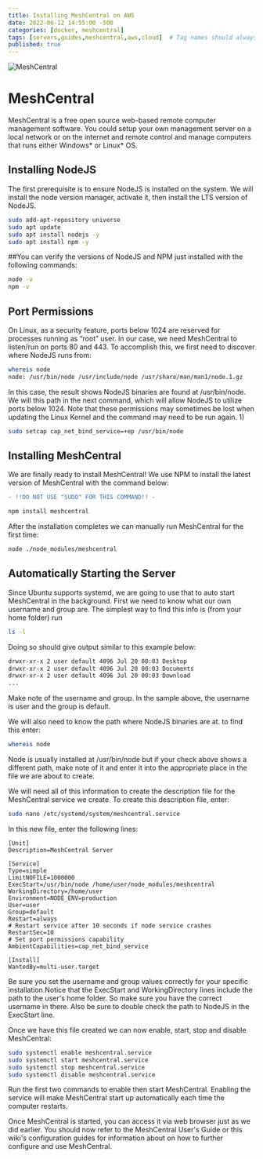 ```yaml
---
title: Installing MeshCentral on AWS
date: 2022-06-12 14:55:00 -500
categories: [docker, meshcentral]
tags: [servers,guides,meshcentral,aws,cloud]  # Tag names should always be lowercase
published: true
---
```


![MeshCentral](https://repository-images.githubusercontent.com/101663032/a0f76700-4b4f-11eb-981e-ee7eea9fddf2)

# MeshCentral

MeshCentral is a free open source web-based remote computer management software. You
could setup your own management server on a local network or on the internet and remote
control and manage computers that runs either Windows* or Linux* OS.

## Installing NodeJS

The first prerequisite is to ensure NodeJS is installed on the system. We will install the node version manager, activate it, then install the LTS version of NodeJS.

```bash
sudo add-apt-repository universe
sudo apt update
sudo apt install nodejs -y
sudo apt install npm -y
```

##You can verify the versions of NodeJS and NPM just installed with the following commands:

```bash
node -v
npm -v
```

## Port Permissions

On Linux, as a security feature, ports below 1024 are reserved for processes running as “root” user. In our case, we need MeshCentral to listen/run on ports 80 and 443. To accomplish this, we first need to discover where NodeJS runs from:

```bash
whereis node
node: /usr/bin/node /usr/include/node /usr/share/man/man1/node.1.gz
```

In this case, the result shows NodeJS binaries are found at /usr/bin/node. We will this path in the next command, which will allow NodeJS to utilize ports below 1024. Note that these permissions may sometimes be lost when updating the Linux Kernel and the command may need to be run again. 1)

```bash
sudo setcap cap_net_bind_service=+ep /usr/bin/node
```

## Installing MeshCentral

We are finally ready to install MeshCentral! We use NPM to install the latest version of MeshCentral with the command below:

```diff
- !!DO NOT USE "SUDO" FOR THIS COMMAND!! -

npm install meshcentral
```

After the installation completes we can manually run MeshCentral for the first time:

```bash
node ./node_modules/meshcentral
```

## Automatically Starting the Server

Since Ubuntu supports systemd, we are going to use that to auto start MeshCentral in the background. First we need to know what our own username and group are. The simplest way to find this info is (from your home folder) run

```bash
ls -l
```
Doing so should give output similar to this example below:

```bash
drwxr-xr-x 2 user default 4096 Jul 20 00:03 Desktop
drwxr-xr-x 2 user default 4096 Jul 20 00:03 Documents
drwxr-xr-x 2 user default 4096 Jul 20 00:03 Download
...
```

Make note of the username and group. In the sample above, the username is user and the group is default.

We will also need to know the path where NodeJS binaries are at. to find this enter:

```bash
whereis node
```

Node is usually installed at /usr/bin/node but if your check above shows a different path, make note of it and enter it into the appropriate place in the file we are about to create.

We will need all of this information to create the description file for the MeshCentral service we create. To create this description file, enter:

```bash
sudo nano /etc/systemd/system/meshcentral.service
```

In this new file, enter the following lines:

```
[Unit]
Description=MeshCentral Server

[Service]
Type=simple
LimitNOFILE=1000000
ExecStart=/usr/bin/node /home/user/node_modules/meshcentral
WorkingDirectory=/home/user
Environment=NODE_ENV=production
User=user
Group=default
Restart=always
# Restart service after 10 seconds if node service crashes
RestartSec=10
# Set port permissions capability
AmbientCapabilities=cap_net_bind_service

[Install]
WantedBy=multi-user.target
```

Be sure you set the username and group values correctly for your specific installation.Notice that the ExecStart and WorkingDirectory lines include the path to the user's home folder. So make sure you have the correct username in there. Also be sure to double check the path to NodeJS in the ExecStart line.

Once we have this file created we can now enable, start, stop and disable MeshCentral:

```bash
sudo systemctl enable meshcentral.service
sudo systemctl start meshcentral.service
sudo systemctl stop meshcentral.service
sudo systemctl disable meshcentral.service
```

Run the first two commands to enable then start MeshCentral. Enabling the service will make MeshCentral start up automatically each time the computer restarts.

Once MeshCentral is started, you can access it via web browser just as we did earlier. You should now refer to the MeshCentral User's Guide or this wiki's configuration guides for information about on how to further configure and use MeshCentral.